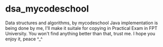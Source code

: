 # dsa_mycodeschool
Data structures and algorithms, by mycodeschool
Java implementation is being done by me, I'll make it suitale for copying in Practical Exam in FPT University.
You won't find anything better than that, trust me. I hope you enjoy it, peace ^_^
